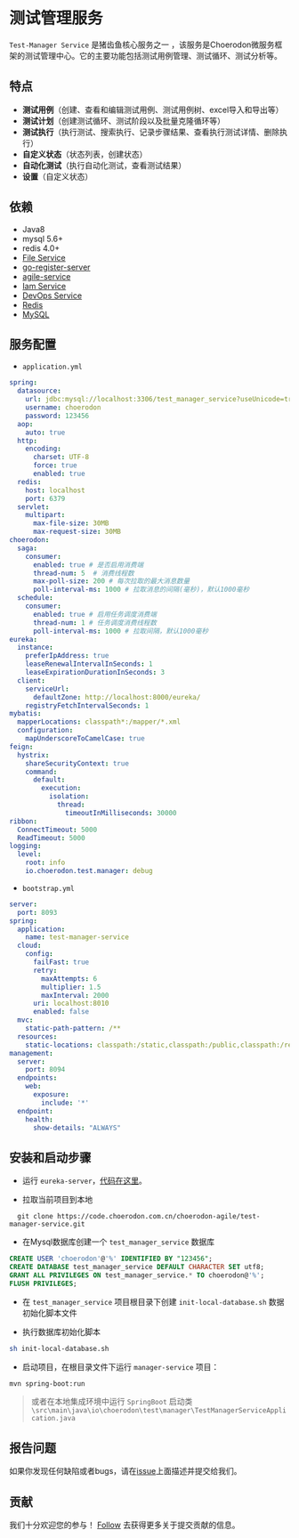 # 测试管理服务
`Test-Manager Service` 是猪齿鱼核心服务之一 ，该服务是Choerodon微服务框架的测试管理中心。它的主要功能包括测试用例管理、测试循环、测试分析等。

## 特点
- **测试用例**（创建、查看和编辑测试用例、测试用例树、excel导入和导出等）
- **测试计划**（创建测试循环、测试阶段以及批量克隆循环等）
- **测试执行**（执行测试、搜索执行、记录步骤结果、查看执行测试详情、删除执行）
- **自定义状态**（状态列表，创建状态）
- **自动化测试**（执行自动化测试，查看测试结果）
- **设置**（自定义状态）

## 依赖
- Java8
- mysql 5.6+
- redis 4.0+
- [File Service](https://github.com/choerodon/file-service.git)
- [go-register-server](https://github.com/choerodon/go-register-server.git)
- [agile-service](https://github.com/choerodon/agile-service.git)
- [Iam Service](https://github.com/choerodon/iam-service.git)
- [DevOps Service](https://github.com/choerodon/devops-service.git)
- [Redis](https://redis.io)
- [MySQL](https://www.mysql.com)


## 服务配置

- `application.yml`
```yaml
spring:
  datasource:
    url: jdbc:mysql://localhost:3306/test_manager_service?useUnicode=true&characterEncoding=utf-8&useSSL=false&useInformationSchema=true&remarks=true
    username: choerodon
    password: 123456
  aop:
    auto: true
  http:
    encoding:
      charset: UTF-8
      force: true
      enabled: true
  redis:
    host: localhost
    port: 6379
  servlet:
    multipart:
      max-file-size: 30MB
      max-request-size: 30MB
choerodon:
  saga:
    consumer:
      enabled: true # 是否启用消费端
      thread-num: 5  # 消费线程数
      max-poll-size: 200 # 每次拉取的最大消息数量
      poll-interval-ms: 1000 # 拉取消息的间隔(毫秒)，默认1000毫秒
  schedule:
    consumer:
      enabled: true # 启用任务调度消费端
      thread-num: 1 # 任务调度消费线程数
      poll-interval-ms: 1000 # 拉取间隔，默认1000毫秒
eureka:
  instance:
    preferIpAddress: true
    leaseRenewalIntervalInSeconds: 1
    leaseExpirationDurationInSeconds: 3
  client:
    serviceUrl:
      defaultZone: http://localhost:8000/eureka/
    registryFetchIntervalSeconds: 1
mybatis:
  mapperLocations: classpath*:/mapper/*.xml
  configuration:
    mapUnderscoreToCamelCase: true
feign:
  hystrix:
    shareSecurityContext: true
    command:
      default:
        execution:
          isolation:
            thread:
              timeoutInMilliseconds: 30000
ribbon:
  ConnectTimeout: 5000
  ReadTimeout: 5000
logging:
  level:
    root: info
    io.choerodon.test.manager: debug
```

- `bootstrap.yml`
```yaml
server:
  port: 8093
spring:
  application:
    name: test-manager-service
  cloud:
    config:
      failFast: true
      retry:
        maxAttempts: 6
        multiplier: 1.5
        maxInterval: 2000
      uri: localhost:8010
      enabled: false
  mvc:
    static-path-pattern: /**
  resources:
    static-locations: classpath:/static,classpath:/public,classpath:/resources,classpath:/META-INF/resources,file:/dist
management:
  server:
    port: 8094
  endpoints:
    web:
      exposure:
        include: '*'
  endpoint:
    health:
      show-details: "ALWAYS"
```

## 安装和启动步骤

- 运行 `eureka-server`，[代码在这里](https://code.choerodon.com.cn/choerodon-framework/eureka-server.git)。


- 拉取当前项目到本地
```shell
  git clone https://code.choerodon.com.cn/choerodon-agile/test-manager-service.git
```

- 在Mysql数据库创建一个 `test_manager_service` 数据库

```sql
CREATE USER 'choerodon'@'%' IDENTIFIED BY "123456";
CREATE DATABASE test_manager_service DEFAULT CHARACTER SET utf8;
GRANT ALL PRIVILEGES ON test_manager_service.* TO choerodon@'%';
FLUSH PRIVILEGES;
```
- 在 `test_manager_service` 项目根目录下创建 `init-local-database.sh` 数据初始化脚本文件


- 执行数据库初始化脚本

```sh
sh init-local-database.sh
```

- 启动项目，在根目录文件下运行 `manager-service` 项目：

```sh
mvn spring-boot:run
```
>或者在本地集成环境中运行 `SpringBoot` 启动类
`\src\main\java\io\choerodon\test\manager\TestManagerServiceApplication.java`



## 报告问题
如果你发现任何缺陷或者bugs，请在[issue](https://github.com/choerodon/choerodon/issues/new?template=issue_template.md)上面描述并提交给我们。

## 贡献
我们十分欢迎您的参与！ [Follow](https://github.com/choerodon/choerodon/blob/master/CONTRIBUTING.md) 去获得更多关于提交贡献的信息。



